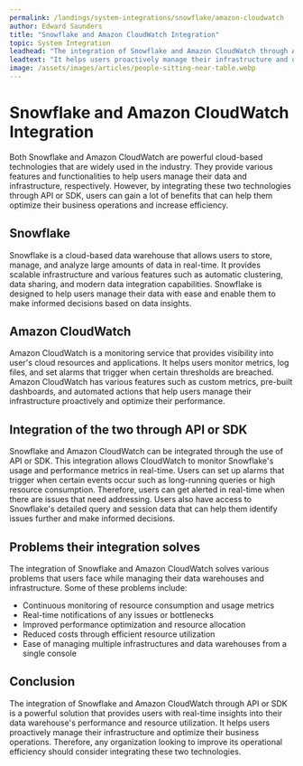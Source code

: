 ```yaml
---
permalink: /landings/system-integrations/snowflake/amazon-cloudwatch
author: Edward Saunders
title: "Snowflake and Amazon CloudWatch Integration"
topic: System Integration
leadhead: "The integration of Snowflake and Amazon CloudWatch through API or SDK is a powerful solution that provides users with real-time insights into their data warehouse's performance and resource utilization"
leadtext: "It helps users proactively manage their infrastructure and optimize their business operations. Therefore, any organization looking to improve its operational efficiency should consider integrating these two technologies."
image: /assets/images/articles/people-sitting-near-table.webp
---
```

<div class="arttext">
<h1>Snowflake and Amazon CloudWatch Integration</h1>

<p>Both Snowflake and Amazon CloudWatch are powerful cloud-based technologies that are widely used in the industry. They provide various features and functionalities to help users manage their data and infrastructure, respectively. However, by integrating these two technologies through API or SDK, users can gain a lot of benefits that can help them optimize their business operations and increase efficiency.</p>

<h2>Snowflake</h2>

<p>Snowflake is a cloud-based data warehouse that allows users to store, manage, and analyze large amounts of data in real-time. It provides scalable infrastructure and various features such as automatic clustering, data sharing, and modern data integration capabilities. Snowflake is designed to help users manage their data with ease and enable them to make informed decisions based on data insights.</p>

<h2>Amazon CloudWatch</h2>

<p>Amazon CloudWatch is a monitoring service that provides visibility into user's cloud resources and applications. It helps users monitor metrics, log files, and set alarms that trigger when certain thresholds are breached. Amazon CloudWatch has various features such as custom metrics, pre-built dashboards, and automated actions that help users manage their infrastructure proactively and optimize their performance.</p>

<h2>Integration of the two through API or SDK</h2>

<p>Snowflake and Amazon CloudWatch can be integrated through the use of API or SDK. This integration allows CloudWatch to monitor Snowflake's usage and performance metrics in real-time. Users can set up alarms that trigger when certain events occur such as long-running queries or high resource consumption. Therefore, users can get alerted in real-time when there are issues that need addressing. Users also have access to Snowflake's detailed query and session data that can help them identify issues further and make informed decisions.</p>

<h2>Problems their integration solves</h2>

<p>The integration of Snowflake and Amazon CloudWatch solves various problems that users face while managing their data warehouses and infrastructure. Some of these problems include:</p>

<ul>
	<li>Continuous monitoring of resource consumption and usage metrics</li>
	<li>Real-time notifications of any issues or bottlenecks</li>
	<li>Improved performance optimization and resource allocation</li>
	<li>Reduced costs through efficient resource utilization</li>
	<li>Ease of managing multiple infrastructures and data warehouses from a single console</li>
</ul>

<h2>Conclusion</h2>

<p>The integration of Snowflake and Amazon CloudWatch through API or SDK is a powerful solution that provides users with real-time insights into their data warehouse's performance and resource utilization. It helps users proactively manage their infrastructure and optimize their business operations. Therefore, any organization looking to improve its operational efficiency should consider integrating these two technologies.</p>

</div>